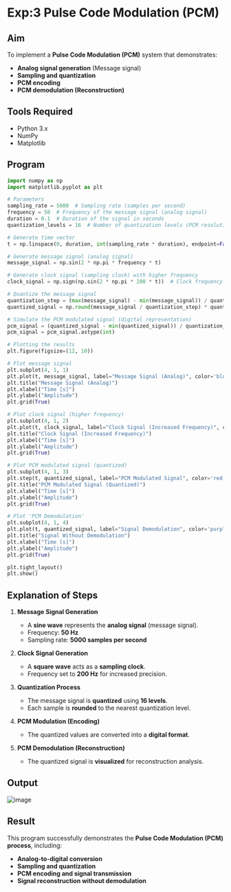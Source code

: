 # Exp:3 Pulse Code Modulation (PCM) 

## **Aim**
To implement a **Pulse Code Modulation (PCM)** system that demonstrates:
- **Analog signal generation** (Message signal)
- **Sampling and quantization**
- **PCM encoding**
- **PCM demodulation (Reconstruction)**

## **Tools Required**
- Python 3.x
- NumPy
- Matplotlib

## **Program**
```python
import numpy as np
import matplotlib.pyplot as plt

# Parameters
sampling_rate = 5000  # Sampling rate (samples per second)
frequency = 50  # Frequency of the message signal (analog signal)
duration = 0.1  # Duration of the signal in seconds
quantization_levels = 16  # Number of quantization levels (PCM resolution)

# Generate time vector
t = np.linspace(0, duration, int(sampling_rate * duration), endpoint=False)

# Generate message signal (analog signal)
message_signal = np.sin(2 * np.pi * frequency * t)

# Generate clock signal (sampling clock) with higher frequency
clock_signal = np.sign(np.sin(2 * np.pi * 200 * t))  # Clock frequency set to 200 Hz

# Quantize the message signal
quantization_step = (max(message_signal) - min(message_signal)) / quantization_levels
quantized_signal = np.round(message_signal / quantization_step) * quantization_step

# Simulate the PCM modulated signal (digital representation)
pcm_signal = (quantized_signal - min(quantized_signal)) / quantization_step
pcm_signal = pcm_signal.astype(int)

# Plotting the results
plt.figure(figsize=(12, 10))

# Plot message signal
plt.subplot(4, 1, 1)
plt.plot(t, message_signal, label="Message Signal (Analog)", color='blue')
plt.title("Message Signal (Analog)")
plt.xlabel("Time [s]")
plt.ylabel("Amplitude")
plt.grid(True)

# Plot clock signal (higher frequency)
plt.subplot(4, 1, 2)
plt.plot(t, clock_signal, label="Clock Signal (Increased Frequency)", color='green')
plt.title("Clock Signal (Increased Frequency)")
plt.xlabel("Time [s]")
plt.ylabel("Amplitude")
plt.grid(True)

# Plot PCM modulated signal (quantized)
plt.subplot(4, 1, 3)
plt.step(t, quantized_signal, label="PCM Modulated Signal", color='red')
plt.title("PCM Modulated Signal (Quantized)")
plt.xlabel("Time [s]")
plt.ylabel("Amplitude")
plt.grid(True)

# Plot 'PCM Demodulation'
plt.subplot(4, 1, 4)
plt.plot(t, quantized_signal, label="Signal Demodulation", color='purple', linestyle='--')
plt.title("Signal Without Demodulation")
plt.xlabel("Time [s]")
plt.ylabel("Amplitude")
plt.grid(True)

plt.tight_layout()
plt.show()
```

## **Explanation of Steps**
1. **Message Signal Generation**  
   - A **sine wave** represents the **analog signal** (message signal).
   - Frequency: **50 Hz**  
   - Sampling rate: **5000 samples per second**  

2. **Clock Signal Generation**  
   - A **square wave** acts as a **sampling clock**.
   - Frequency set to **200 Hz** for increased precision.

3. **Quantization Process**  
   - The message signal is **quantized** using **16 levels**.
   - Each sample is **rounded** to the nearest quantization level.

4. **PCM Modulation (Encoding)**  
   - The quantized values are converted into a **digital format**.

5. **PCM Demodulation (Reconstruction)**  
   - The quantized signal is **visualized** for reconstruction analysis.

## **Output**
![image](https://github.com/user-attachments/assets/11ed89a7-12f3-45cc-a018-5ea42000c14b)


## **Result**
This program successfully demonstrates the **Pulse Code Modulation (PCM) process**, including:
- **Analog-to-digital conversion**
- **Sampling and quantization**
- **PCM encoding and signal transmission**
- **Signal reconstruction without demodulation**

